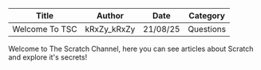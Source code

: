 | Title | Author | Date | Category |
|-------|--------|------|----------|
| Welcome To TSC | kRxZy_kRxZy | 21/08/25 | Questions |

Welcome to The Scratch Channel, here you can see articles about Scratch and explore it's secrets!&#x20;